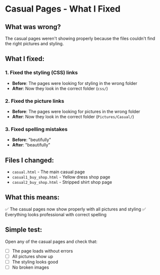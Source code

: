 # Casual Pages - What I Fixed

## What was wrong?
The casual pages weren't showing properly because the files couldn't find the right pictures and styling.

## What I fixed:

### 1. Fixed the styling (CSS) links
- **Before**: The pages were looking for styling in the wrong folder
- **After**: Now they look in the correct folder (`css/`)

### 2. Fixed the picture links  
- **Before**: The pages were looking for pictures in the wrong folder
- **After**: Now they look in the correct folder (`Pictures/Casual/`)

### 3. Fixed spelling mistakes
- **Before**: "beutifully" 
- **After**: "beautifully"

## Files I changed:
- `casual.html` - The main casual page
- `casual1_buy_shop.html` - Yellow dress shop page  
- `casual2_buy_shop.html` - Stripped shirt shop page

## What this means:
✅ The casual pages now show properly with all pictures and styling
✅ Everything looks professional with correct spelling

## Simple test:
Open any of the casual pages and check that:
- [ ] The page loads without errors
- [ ] All pictures show up
- [ ] The styling looks good
- [ ] No broken images
